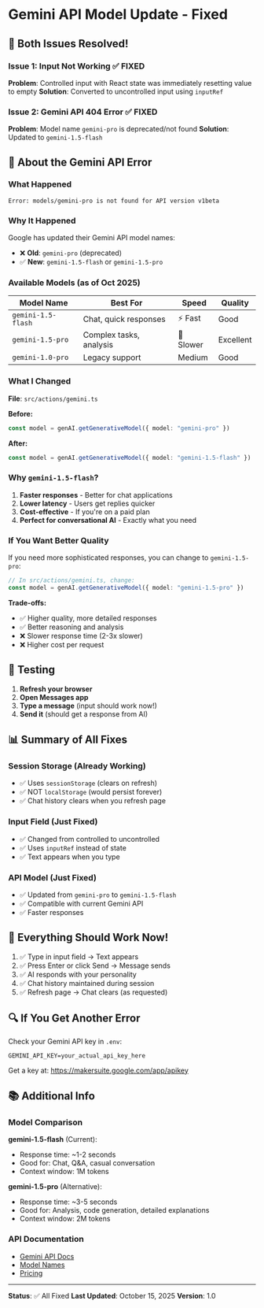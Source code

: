 # Gemini API Model Update - Fixed

## 🎉 Both Issues Resolved!

### Issue 1: Input Not Working ✅ FIXED
**Problem**: Controlled input with React state was immediately resetting value to empty
**Solution**: Converted to uncontrolled input using `inputRef`

### Issue 2: Gemini API 404 Error ✅ FIXED
**Problem**: Model name `gemini-pro` is deprecated/not found
**Solution**: Updated to `gemini-1.5-flash`

## 📝 About the Gemini API Error

### What Happened
```
Error: models/gemini-pro is not found for API version v1beta
```

### Why It Happened
Google has updated their Gemini API model names:
- ❌ **Old**: `gemini-pro` (deprecated)
- ✅ **New**: `gemini-1.5-flash` or `gemini-1.5-pro`

### Available Models (as of Oct 2025)

| Model Name | Best For | Speed | Quality |
|------------|----------|-------|---------|
| `gemini-1.5-flash` | Chat, quick responses | ⚡ Fast | Good |
| `gemini-1.5-pro` | Complex tasks, analysis | 🐢 Slower | Excellent |
| `gemini-1.0-pro` | Legacy support | Medium | Good |

### What I Changed

**File**: `src/actions/gemini.ts`

**Before:**
```typescript
const model = genAI.getGenerativeModel({ model: "gemini-pro" })
```

**After:**
```typescript
const model = genAI.getGenerativeModel({ model: "gemini-1.5-flash" })
```

### Why `gemini-1.5-flash`?

1. **Faster responses** - Better for chat applications
2. **Lower latency** - Users get replies quicker
3. **Cost-effective** - If you're on a paid plan
4. **Perfect for conversational AI** - Exactly what you need

### If You Want Better Quality

If you need more sophisticated responses, you can change to `gemini-1.5-pro`:

```typescript
// In src/actions/gemini.ts, change:
const model = genAI.getGenerativeModel({ model: "gemini-1.5-pro" })
```

**Trade-offs:**
- ✅ Higher quality, more detailed responses
- ✅ Better reasoning and analysis
- ❌ Slower response time (2-3x slower)
- ❌ Higher cost per request

## 🧪 Testing

1. **Refresh your browser**
2. **Open Messages app**
3. **Type a message** (input should work now!)
4. **Send it** (should get a response from AI)

## 📊 Summary of All Fixes

### Session Storage (Already Working)
- ✅ Uses `sessionStorage` (clears on refresh)
- ✅ NOT `localStorage` (would persist forever)
- ✅ Chat history clears when you refresh page

### Input Field (Just Fixed)
- ✅ Changed from controlled to uncontrolled
- ✅ Uses `inputRef` instead of state
- ✅ Text appears when you type

### API Model (Just Fixed)
- ✅ Updated from `gemini-pro` to `gemini-1.5-flash`
- ✅ Compatible with current Gemini API
- ✅ Faster responses

## 🎯 Everything Should Work Now!

1. ✅ Type in input field → Text appears
2. ✅ Press Enter or click Send → Message sends
3. ✅ AI responds with your personality
4. ✅ Chat history maintained during session
5. ✅ Refresh page → Chat clears (as requested)

## 🔍 If You Get Another Error

Check your Gemini API key in `.env`:
```env
GEMINI_API_KEY=your_actual_api_key_here
```

Get a key at: https://makersuite.google.com/app/apikey

## 📚 Additional Info

### Model Comparison

**gemini-1.5-flash** (Current):
- Response time: ~1-2 seconds
- Good for: Chat, Q&A, casual conversation
- Context window: 1M tokens

**gemini-1.5-pro** (Alternative):
- Response time: ~3-5 seconds
- Good for: Analysis, code generation, detailed explanations
- Context window: 2M tokens

### API Documentation
- [Gemini API Docs](https://ai.google.dev/docs)
- [Model Names](https://ai.google.dev/models/gemini)
- [Pricing](https://ai.google.dev/pricing)

---

**Status**: ✅ All Fixed
**Last Updated**: October 15, 2025
**Version**: 1.0
